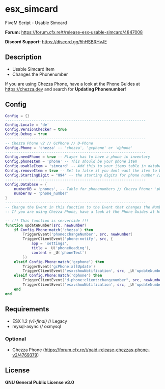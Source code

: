 # esx_simcard
FiveM Script - Usable Simcard

**Forum:** https://forum.cfx.re/t/release-esx-usable-simcard/4847008

**Discord Support:** https://discord.gg/5hHSBRHvJE

## Description
* Usable Simcard Item
* Changes the Phonenumber

If you are using Chezza Phone, have a look at the Phone Guides at https://chezza.dev and search for **Updating Phonenumber**!

## Config
```lua
Config = {}
----------------------------------------------------------------
Config.Locale = 'de'
Config.VersionChecker = true
Config.Debug = true
----------------------------------------------------------------
-- Chezza Phone v2 // GcPhone // D-Phone
Config.Phone = 'chezza' -- 'chezza', 'gcphone' or 'dphone'
----------------------------------------------------------------
Config.needPhone = true -- Player has to have a phone in inventory
Config.phoneItem = 'phone' -- This should be your phone item
Config.usableItem = 'simcard' -- Add this to your items table in database
Config.removeItem = true -- Set to false if you dont want the item to be deleted after use
Config.StartingDigit = "094" -- the starting digits for phone number // Number would be 094XXXXXX
----------------------------------------------------------------
Config.Database = {
    numberDB = 'phones', -- Table for phonenumbers // Chezza Phone: 'phones' // default: 'users'
    numberTB = 'phone_number'
}
----------------------------------------------------------------
-- Change the Event in this function to the Event that changes the Number in your Phone.
-- If you are using Chezza Phone, have a look at the Phone Guides at https://chezza.dev and search for 'Updating Phonenumber'

-- !!! This function is serverside !!!
function updateNumber(src, newNumber)
    if Config.Phone:match('chezza') then
        TriggerEvent('phone:changeNumber', src, newNumber)
        TriggerClientEvent('phone:notify', src, { 
            app = 'settings', 
            title = _U('phoneHeading'), 
            content = _U('phoneText')
        })
    elseif Config.Phone:match('gcphone') then
        TriggerEvent('gcPhone:allUpdate')
        TriggerClientEvent('esx:showNotification', src, _U('updateNumber', newNumber))
    elseif Config.Phone:match('dphone') then
        TriggerClientEvent("d-phone:client:changenumber", src, newNumber)
        TriggerClientEvent('esx:showNotification', src, _U('updateNumber', newNumber))
    end
end
```

## Requirements
* ESX 1.2 *(v1-final)* // Legacy
* mysql-async // oxmysql

### Optional
* Chezza Phone (https://forum.cfx.re/t/paid-release-chezzas-phone-v2/4769379)

## License
**GNU General Public License v3.0**
